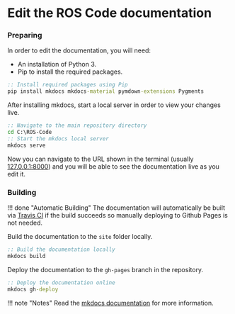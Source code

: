 # Edit the ROS Code documentation

### Preparing

In order to edit the documentation, you will need:

- An installation of Python 3.
- Pip to install the required packages.

```bat
:: Install required packages using Pip
pip install mkdocs mkdocs-material pymdown-extensions Pygments
```

After installing mkdocs, start a local server in order to view your changes live.

```bat
:: Navigate to the main repository directory
cd C:\ROS-Code
:: Start the mkdocs local server
mkdocs serve
```

Now you can navigate to the URL shown in the terminal (usually [127.0.0.1:8000](http://127.0.0.1:8000)) and you will be able to see the documentation live as you edit it.

### Building

!!! done "Automatic Building"
    The documentation will automatically be built via [Travis CI](https://travis-ci.org/Richienb/ROS-Code) if the build succeeds so manually deploying to Github Pages is not needed.

Build the documentation to the `site` folder locally.

```bat
:: Build the documentation locally
mkdocs build
```

Deploy the documentation to the `gh-pages` branch in the repository.

```bat
:: Deploy the documentation online
mkdocs gh-deploy
```

!!! note "Notes"
    Read the [mkdocs documentation](https://www.mkdocs.org) for more information.
